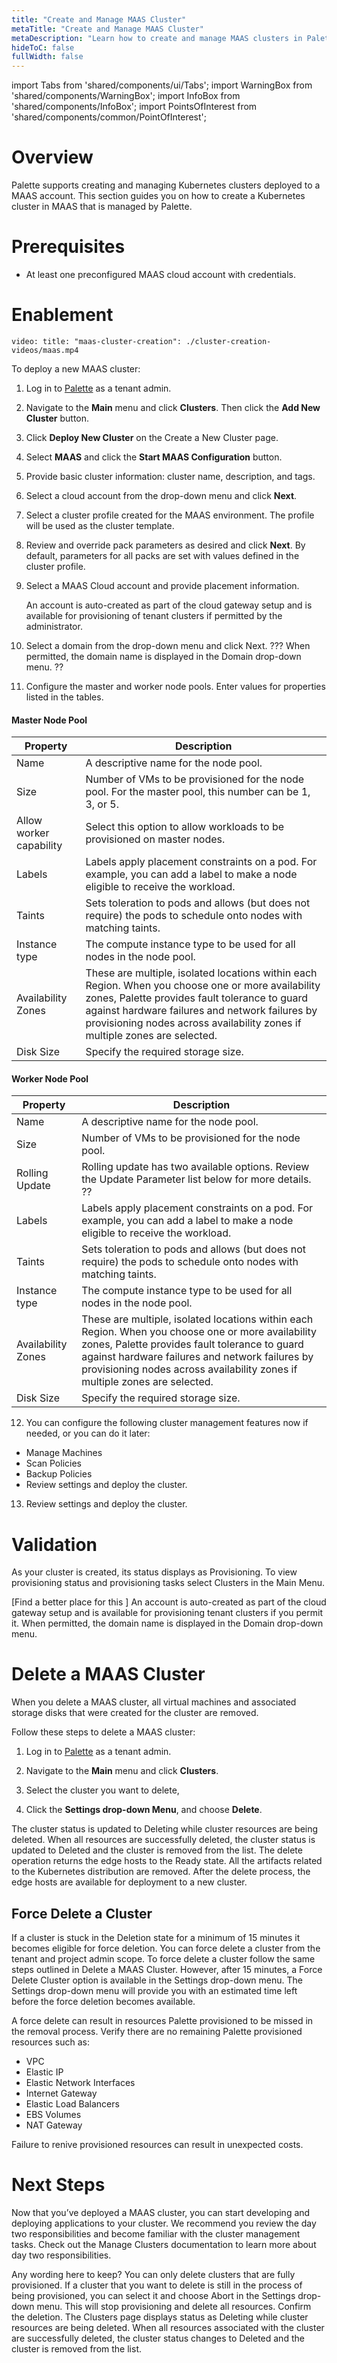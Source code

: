 ```yaml
---
title: "Create and Manage MAAS Cluster"
metaTitle: "Create and Manage MAAS Cluster"
metaDescription: "Learn how to create and manage MAAS clusters in Palette."
hideToC: false
fullWidth: false
---
```


import Tabs from 'shared/components/ui/Tabs';
import WarningBox from 'shared/components/WarningBox';
import InfoBox from 'shared/components/InfoBox';
import PointsOfInterest from 'shared/components/common/PointOfInterest';

# Overview 

Palette supports creating and managing Kubernetes clusters deployed to a MAAS account. This section guides you on how to create a Kubernetes cluster in MAAS that is managed by Palette.

# Prerequisites

- At least one preconfigured MAAS cloud account with credentials.

# Enablement

`video: title: "maas-cluster-creation": ./cluster-creation-videos/maas.mp4`


To deploy a new MAAS cluster:

1. Log in to [Palette](https://console.spectrocloud.com) as a tenant admin.

2. Navigate to the **Main** menu and click **Clusters**. Then click the **Add New Cluster** button.

3. Click **Deploy New Cluster** on the Create a New Cluster page. 

4. Select **MAAS** and click the **Start MAAS Configuration** button.

5. Provide basic cluster information: cluster name, description, and tags.

6. Select a cloud account from the drop-down menu and click **Next**.

7. Select a cluster profile created for the MAAS environment. The profile will be used as the cluster template.

8. Review and override pack parameters as desired and click **Next**. By default, parameters for all packs are set with values defined in the cluster profile.

9. Select a MAAS Cloud account and provide placement information.

    An account is auto-created as part of the cloud gateway setup and is available for provisioning of tenant clusters if permitted by the administrator.

10. Select a domain from the drop-down menu and click Next. ??? When permitted, the domain name is displayed in the Domain drop-down menu. ??

11. Configure the master and worker node pools. Enter values for properties listed in the tables.

#### Master Node Pool

| Property | Description |
|-----------|-------------|
| Name | A descriptive name for the node pool. |
| Size | Number of VMs to be provisioned for the node pool. For the master pool, this number can be 1, 3, or 5. |
| Allow worker capability | Select this option to allow workloads to be provisioned on master nodes. |
| Labels | Labels apply placement constraints on a pod. For example, you can add a label to make a node eligible to receive the workload. |
| Taints | Sets toleration to pods and allows (but does not require) the pods to schedule onto nodes with matching taints. |
| Instance type | The compute instance type to be used for all nodes in the node pool. |
| Availability Zones | These are multiple, isolated locations within each Region. When you choose one or more availability zones, Palette provides fault tolerance to guard against hardware failures and network failures by provisioning nodes across availability zones if multiple zones are selected. |
| Disk Size | Specify the required storage size. |


#### Worker Node Pool

| Property | Description |
|-----------|-------------|
| Name | A descriptive name for the node pool. |
| Size | Number of VMs to be provisioned for the node pool.|
| Rolling Update | Rolling update has two available options. Review the Update Parameter list below for more details. ?? |
| Labels | Labels apply placement constraints on a pod. For example, you can add a label to make a node eligible to receive the workload. |
| Taints | Sets toleration to pods and allows (but does not require) the pods to schedule onto nodes with matching taints. |
| Instance type | The compute instance type to be used for all nodes in the node pool. |
| Availability Zones | These are multiple, isolated locations within each Region. When you choose one or more availability zones, Palette provides fault tolerance to guard against hardware failures and network failures by provisioning nodes across availability zones if multiple zones are selected. |
| Disk Size | Specify the required storage size. |


12. You can configure the following cluster management features now if needed, or you can do it later:

- Manage Machines
- Scan Policies
- Backup Policies
- Review settings and deploy the cluster. 

13. Review settings and deploy the cluster. 


# Validation

As your cluster is created, its status displays as Provisioning. To view provisioning status and provisioning tasks select Clusters in the Main Menu.



[Find a better place for this ] An account is auto-created as part of the cloud gateway setup and is available for provisioning tenant clusters if you permit it. When permitted, the domain name is displayed in the Domain drop-down menu.

# Delete a MAAS Cluster

When you delete a MAAS cluster, all virtual machines and associated storage disks that were created for the cluster are removed. 

Follow these steps to delete a MAAS cluster:

1. Log in to [Palette](https://console.spectrocloud.com) as a tenant admin.

2. Navigate to the **Main** menu and click **Clusters**. 
3. Select the cluster you want to delete,
4. Click the **Settings drop-down Menu**, and choose **Delete**.

The cluster status is updated to Deleting while cluster resources are being deleted. When all resources are successfully deleted, the cluster status is updated to Deleted and the cluster is removed from the list. The delete operation returns the edge hosts to the Ready state. All the artifacts related to the Kubernetes distribution are removed. After the delete process, the edge hosts are available for deployment to a new cluster.


## Force Delete a Cluster

If a cluster is stuck in the Deletion state for a minimum of 15 minutes it becomes eligible for force deletion. You can force delete a cluster from the tenant and project admin scope. To force delete a cluster follow the same steps outlined in Delete a MAAS Cluster. However, after 15 minutes, a Force Delete Cluster option is available in the Settings drop-down menu. The Settings drop-down menu will provide you with an estimated time left before the force deletion becomes available.

<InfoBox>
A force delete can result in resources Palette provisioned to be missed in the removal process. Verify there are no remaining Palette provisioned resources such as:

- VPC
- Elastic IP
- Elastic Network Interfaces
- Internet Gateway
- Elastic Load Balancers
- EBS Volumes
- NAT Gateway

Failure to renive provisioned resources can result in unexpected costs.
</InfoBox>

# Next Steps

Now that you’ve deployed a MAAS cluster, you can start developing and deploying applications to your cluster. We recommend you review the day two responsibilities and become familiar with the cluster management tasks. Check out the Manage Clusters documentation to learn more about day two responsibilities.


<InfoBox> Any wording here to keep? 
You can only delete clusters that are fully provisioned. If a cluster that you want to delete is still in the process of being provisioned, you can select it and choose Abort in the Settings drop-down menu. This will stop provisioning and delete all resources.
Confirm the deletion.
The Clusters page displays status as Deleting while cluster resources are being deleted. When all resources associated with the cluster are successfully deleted, the cluster status changes to Deleted and the cluster is removed from the list.
